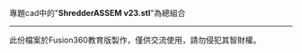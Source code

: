專題cad中的"**ShredderASSEM v23.stl**"為總組合
----- ----- ----- -----
此份檔案於Fusion360教育版製作，僅供交流使用，請勿侵犯其智財權。
